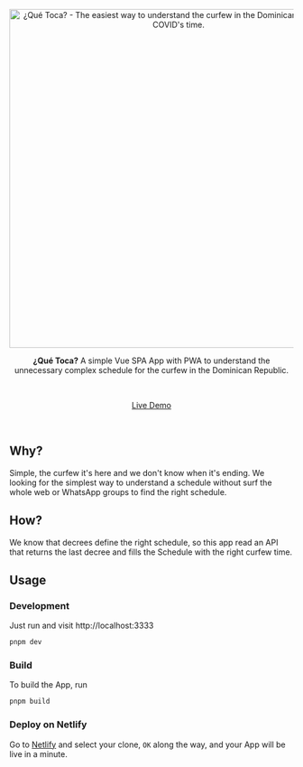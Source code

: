 <p align='center'>
  <img src='https://repository-images.githubusercontent.com/378716280/1972e280-d1d9-11eb-8c50-a4918979fbcd' alt="¿Qué Toca? - The easiest way to understand the curfew in the Dominican Republic on COVID's time." width='600'/>

</p>

<p align='center'>
<b>¿Qué Toca?</b> A simple Vue SPA App with PWA to understand the unnecessary complex schedule for the curfew in the Dominican Republic.
</p>

<br>

<p align='center'>
<a href="https://que-toca.netlify.app/">Live Demo</a>
</p>

<br>

## Why?

Simple, the curfew it's here and we don't know when it's ending. We looking for the simplest way to understand a schedule without surf the whole web or WhatsApp groups to find the right schedule.
## How?

We know that decrees define the right schedule, so this app read an API that returns the last decree and fills the Schedule with the right curfew time.

## Usage

### Development

Just run and visit http://localhost:3333

```bash
pnpm dev
```

### Build

To build the App, run

```bash
pnpm build
```
### Deploy on Netlify

Go to [Netlify](https://app.netlify.com/start) and select your clone, `OK` along the way, and your App will be live in a minute.
